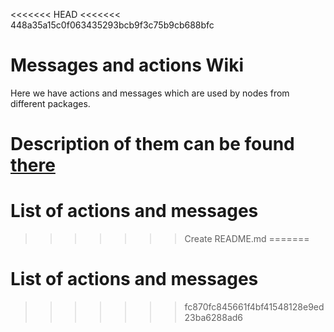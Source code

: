 <<<<<<< HEAD
<<<<<<< 448a35a15c0f063435293bcb9f3c75b9cb688bfc
# Messages and actions Wiki

Here we have actions and messages which are used by nodes from different packages.

Description of them can be found [there](https://github.com/KNR-Selfie/selfie_carolocup2020/wiki/Messages-and-actions)
=======
# List of actions and messages
>>>>>>> Create README.md
=======
# List of actions and messages
>>>>>>> fc870fc845661f4bf41548128e9ed23ba6288ad6
